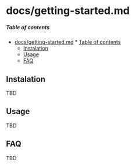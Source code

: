 # docs/getting-started.md


##### Table of contents

* [docs/getting-started.md](#docsgetting-startedmd)
        * [Table of contents](#table-of-contents)
  * [Instalation](#instalation)
  * [Usage](#usage)
  * [FAQ](#faq)


## Instalation

TBD


## Usage

TBD


## FAQ

TBD


<!-- Footnotes -->
[1]: https://github.com/andersonbosa/nlw-in-orbit
